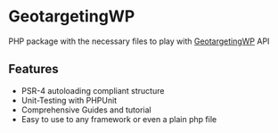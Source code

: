 GeotargetingWP
=========================

PHP package with the necessary files to play with [GeotargetingWP](https://geotargetingwp.com) API

Features
--------

* PSR-4 autoloading compliant structure
* Unit-Testing with PHPUnit
* Comprehensive Guides and tutorial
* Easy to use to any framework or even a plain php file
